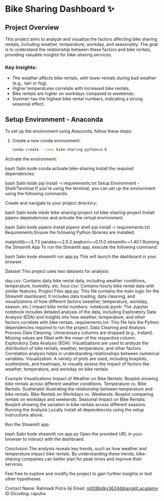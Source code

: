 # Bike Sharing Dashboard ✨

## Project Overview
This project aims to analyze and visualize the factors affecting bike sharing rentals, including weather, temperature, workday, and seasonality. The goal is to understand the relationship between these factors and bike rentals, providing valuable insights for bike-sharing services.

### Key Insights:
- The weather affects bike rentals, with lower rentals during bad weather (e.g., rain or fog).
- Higher temperatures correlate with increased bike rentals.
- Bike rentals are higher on workdays compared to weekends.
- Summer has the highest bike rental numbers, indicating a strong seasonal effect.

## Setup Environment - Anaconda
To set up the environment using Anaconda, follow these steps:

1. Create a new conda environment:
   ```bash
   conda create --name bike-sharing python=3.9
Activate the environment:

bash
Salin kode
conda activate bike-sharing
Install the required dependencies:

bash
Salin kode
pip install -r requirements.txt
Setup Environment - Shell/Terminal
If you're using the terminal, you can set up the environment using the following commands:

Create and navigate to your project directory:

bash
Salin kode
mkdir bike-sharing-project
cd bike-sharing-project
Install pipenv dependencies and activate the virtual environment:

bash
Salin kode
pipenv install
pipenv shell
pip install -r requirements.txt
Requirements
Ensure the following Python libraries are installed:

matplotlib==3.7.5
pandas==2.0.3
seaborn==0.11.0
streamlit==1.40.1
Running the Streamlit App
To run the Streamlit app, execute the following command:

bash
Salin kode
streamlit run app.py
This will launch the dashboard in your browser.

Dataset
This project uses two datasets for analysis:

day.csv: Contains daily bike rental data, including weather conditions, temperature, humidity, etc.
hour.csv: Contains hourly bike rental data with similar features.
Project Files
app.py: This file contains the main logic for the Streamlit dashboard. It includes data loading, data cleaning, and visualizations of how different factors (weather, temperature, workday, season, etc.) impact bike rental numbers.
notebook.ipynb: The Jupyter notebook includes detailed analysis of the data, including Exploratory Data Analysis (EDA) and insights into how weather, temperature, and other factors correlate with bike rentals.
requirements.txt: This file lists the Python dependencies required to run the project.
Data Cleaning and Analysis Process
Data Cleaning:
Unnecessary columns are dropped (e.g., instant).
Missing values are filled with the mean of the respective column.
Exploratory Data Analysis (EDA):
Visualizations are used to analyze the distribution of bike rentals, weather, temperature, and other factors.
Correlation analysis helps in understanding relationships between numerical variables.
Visualization:
A variety of plots are used, including boxplots, scatterplots, and heatmaps, to visually assess the impact of factors like weather, temperature, and workday on bike rentals.

Example Visualizations
Impact of Weather on Bike Rentals: Boxplot showing bike rentals across different weather conditions.
Temperature vs. Bike Rentals: Scatterplot illustrating the relationship between temperature and bike rentals.
Bike Rentals on Workdays vs. Weekends: Boxplot comparing rentals on workdays and weekends.
Seasonal Impact on Bike Rentals: Boxplot showing the variation in bike rentals across different seasons.
Running the Analysis Locally
Install all dependencies using the setup instructions above.

Run the Streamlit app:

bash
Salin kode
streamlit run app.py
Open the provided URL in your browser to interact with the dashboard.

Conclusion
The analysis reveals key trends, such as how weather and temperature impact bike rentals. By understanding these trends, bike-sharing companies can better plan for peak times and improve their services.

Feel free to explore and modify the project to gain further insights or test other hypotheses.

Contact
Name: Rahmadi Putra Aji
Email: m008b4ky3624@bangkit.academy
ID Dicoding: raputra